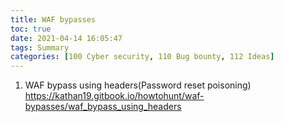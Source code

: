 ```yaml
---
title: WAF bypasses
toc: true
date: 2021-04-14 16:05:47
tags: Summary
categories: [100 Cyber security, 110 Bug bounty, 112 Ideas]
---
```



1. WAF bypass using headers(Password reset poisoning)
    https://kathan19.gitbook.io/howtohunt/waf-bypasses/waf_bypass_using_headers
